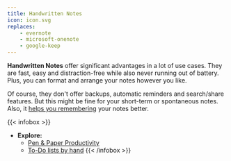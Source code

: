 ```yaml
---
title: Handwritten Notes
icon: icon.svg
replaces:
    - evernote
    - microsoft-onenote
    - google-keep
---
```


**Handwritten Notes** offer significant advantages in a lot of use cases.
They are fast, easy and distraction-free while also never running out of battery.
Plus, you can format and arrange your notes however you like.

Of course, they don't offer backups, automatic reminders and search/share features.
But this might be fine for your short-term or spontaneous notes.
Also, it [helps you remembering][pen-vs-keyboard] your notes better.

{{< infobox >}}
- **Explore:**
    - [Pen & Paper Productivity](https://doist.com/blog/pen-and-paper-productivity/)
    - [To-Do lists by hand](https://www.hongkiat.com/blog/to-do-lists-by-hand/)
{{< /infobox >}}

[pen-vs-keyboard]: https://journals.sagepub.com/doi/abs/10.1177/0956797614524581